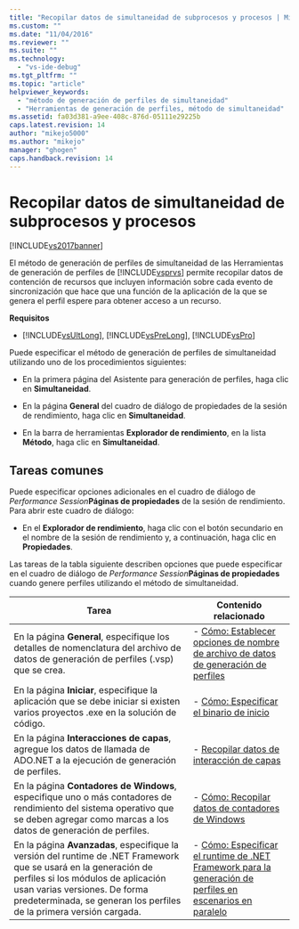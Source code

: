 ```yaml
---
title: "Recopilar datos de simultaneidad de subprocesos y procesos | Microsoft Docs"
ms.custom: ""
ms.date: "11/04/2016"
ms.reviewer: ""
ms.suite: ""
ms.technology: 
  - "vs-ide-debug"
ms.tgt_pltfrm: ""
ms.topic: "article"
helpviewer_keywords: 
  - "método de generación de perfiles de simultaneidad"
  - "Herramientas de generación de perfiles, método de simultaneidad"
ms.assetid: fa03d381-a9ee-408c-876d-05111e29225b
caps.latest.revision: 14
author: "mikejo5000"
ms.author: "mikejo"
manager: "ghogen"
caps.handback.revision: 14
---
```

# Recopilar datos de simultaneidad de subprocesos y procesos
[!INCLUDE[vs2017banner](../code-quality/includes/vs2017banner.md)]

El método de generación de perfiles de simultaneidad de las Herramientas de generación de perfiles de [!INCLUDE[vsprvs](../code-quality/includes/vsprvs_md.md)] permite recopilar datos de contención de recursos que incluyen información sobre cada evento de sincronización que hace que una función de la aplicación de la que se genera el perfil espere para obtener acceso a un recurso.  
  
 **Requisitos**  
  
-   [!INCLUDE[vsUltLong](../code-quality/includes/vsultlong_md.md)], [!INCLUDE[vsPreLong](../code-quality/includes/vsprelong_md.md)], [!INCLUDE[vsPro](../code-quality/includes/vspro_md.md)]  
  
 Puede especificar el método de generación de perfiles de simultaneidad utilizando uno de los procedimientos siguientes:  
  
-   En la primera página del Asistente para generación de perfiles, haga clic en **Simultaneidad**.  
  
-   En la página **General** del cuadro de diálogo de propiedades de la sesión de rendimiento, haga clic en **Simultaneidad**.  
  
-   En la barra de herramientas **Explorador de rendimiento**, en la lista **Método**, haga clic en **Simultaneidad**.  
  
## Tareas comunes  
 Puede especificar opciones adicionales en el cuadro de diálogo de *Performance Session***Páginas de propiedades** de la sesión de rendimiento.  Para abrir este cuadro de diálogo:  
  
-   En el **Explorador de rendimiento**, haga clic con el botón secundario en el nombre de la sesión de rendimiento y, a continuación, haga clic en **Propiedades**.  
  
 Las tareas de la tabla siguiente describen opciones que puede especificar en el cuadro de diálogo de *Performance Session***Páginas de propiedades** cuando genere perfiles utilizando el método de simultaneidad.  
  
|Tarea|Contenido relacionado|  
|-----------|---------------------------|  
|En la página **General**, especifique los detalles de nomenclatura del archivo de datos de generación de perfiles \(.vsp\) que se crea.|-   [Cómo: Establecer opciones de nombre de archivo de datos de generación de perfiles](../profiling/how-to-set-performance-data-file-name-options.md)|  
|En la página **Iniciar**, especifique la aplicación que se debe iniciar si existen varios proyectos .exe en la solución de código.|-   [Cómo: Especificar el binario de inicio](../profiling/how-to-specify-the-binary-to-start.md)|  
|En la página **Interacciones de capas**, agregue los datos de llamada de ADO.NET a la ejecución de generación de perfiles.|-   [Recopilar datos de interacción de capas](../profiling/collecting-tier-interaction-data.md)|  
|En la página **Contadores de Windows**, especifique uno o más contadores de rendimiento del sistema operativo que se deben agregar como marcas a los datos de generación de perfiles.|-   [Cómo: Recopilar datos de contadores de Windows](../profiling/how-to-collect-windows-counter-data.md)|  
|En la página **Avanzadas**, especifique la versión del runtime de .NET Framework que se usará en la generación de perfiles si los módulos de aplicación usan varias versiones.  De forma predeterminada, se generan los perfiles de la primera versión cargada.|-   [Cómo: Especificar el runtime de .NET Framework para la generación de perfiles en escenarios en paralelo](../Topic/How%20to:%20Specify%20the%20.NET%20Framework%20Runtime.md)|
